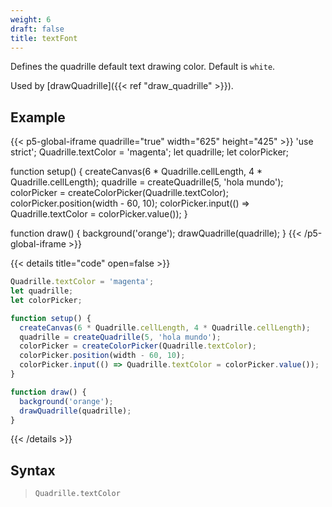 ```yaml
---
weight: 6
draft: false
title: textFont
---
```


Defines the quadrille default text drawing color. Default is `white`.

Used by [drawQuadrille]({{< ref "draw_quadrille" >}}).

## Example

{{< p5-global-iframe quadrille="true" width="625" height="425" >}}
'use strict';
Quadrille.textColor = 'magenta';
let quadrille;
let colorPicker;

function setup() {
  createCanvas(6 * Quadrille.cellLength, 4 * Quadrille.cellLength);
  quadrille = createQuadrille(5, 'hola mundo');
  colorPicker = createColorPicker(Quadrille.textColor);
  colorPicker.position(width - 60, 10);
  colorPicker.input(() => Quadrille.textColor = colorPicker.value());
}

function draw() {
  background('orange');
  drawQuadrille(quadrille);
}
{{< /p5-global-iframe >}}

{{< details title="code" open=false >}}
```js
Quadrille.textColor = 'magenta';
let quadrille;
let colorPicker;

function setup() {
  createCanvas(6 * Quadrille.cellLength, 4 * Quadrille.cellLength);
  quadrille = createQuadrille(5, 'hola mundo');
  colorPicker = createColorPicker(Quadrille.textColor);
  colorPicker.position(width - 60, 10);
  colorPicker.input(() => Quadrille.textColor = colorPicker.value());
}

function draw() {
  background('orange');
  drawQuadrille(quadrille);
}
```
{{< /details >}}

## Syntax

> `Quadrille.textColor`
